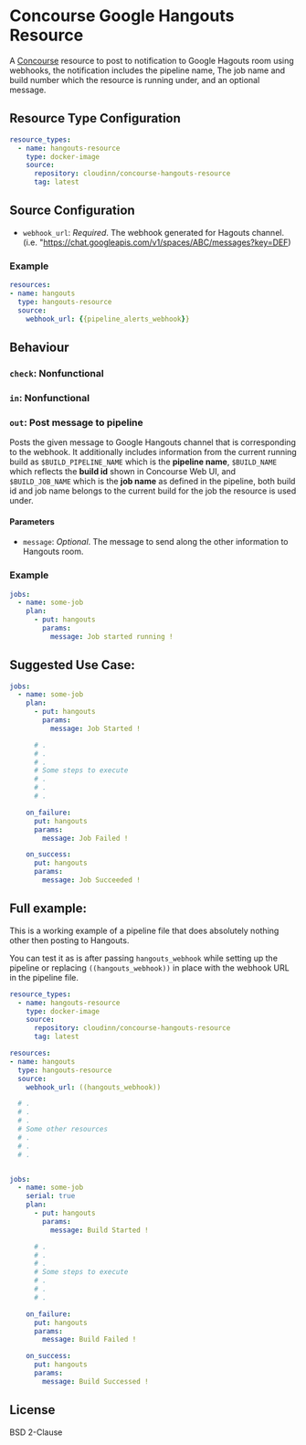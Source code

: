 Concourse Google Hangouts Resource
======================

A [Concourse](http://concourse.ci/) resource to post to notification to Google Hagouts room using webhooks, the notification includes the pipeline name, The job name and build number which the resource is running under, and an optional message.

## Resource Type Configuration

```yaml
resource_types:
  - name: hangouts-resource
    type: docker-image
    source:
      repository: cloudinn/concourse-hangouts-resource
      tag: latest
```

## Source Configuration

* `webhook_url`: _Required_. The webhook generated for Hagouts channel. (i.e. "https://chat.googleapis.com/v1/spaces/ABC/messages?key=DEF)

### Example

```yaml
resources:
- name: hangouts
  type: hangouts-resource
  source:
    webhook_url: {{pipeline_alerts_webhook}}
```

## Behaviour

### `check`: Nonfunctional

### `in`: Nonfunctional

### `out`: Post message to pipeline

Posts the given message to Google Hangouts channel that is corresponding to the webhook. It additionally includes information from the current running build as `$BUILD_PIPELINE_NAME` which is the **pipeline name**, `$BUILD_NAME` which reflects the **build id** shown in Concourse Web UI, and `$BUILD_JOB_NAME` which is the **job name** as defined in the pipeline, both build id and job name belongs to the current build for the job the resource is used under.

#### Parameters

* `message`: _Optional_. The message to send along the other information to Hangouts room.

### Example

```yaml
jobs:
  - name: some-job
    plan:
      - put: hangouts
        params:
          message: Job started running !
```

## Suggested Use Case:

```yaml
jobs:
  - name: some-job
    plan:
      - put: hangouts
        params:
          message: Job Started !

      # .
      # .
      # .
      # Some steps to execute
      # .
      # .
      # .

    on_failure:
      put: hangouts
      params:
        message: Job Failed !

    on_success:
      put: hangouts
      params:
        message: Job Succeeded !
```

## Full example:
This is a working example of a pipeline file that does absolutely nothing other then posting to Hangouts.

You can test it as is after passing `hangouts_webhook` while setting up the pipeline or replacing `((hangouts_webhook))` in place with the webhook URL in the pipeline file.

```yaml
resource_types:
  - name: hangouts-resource
    type: docker-image
    source:
      repository: cloudinn/concourse-hangouts-resource
      tag: latest

resources:
- name: hangouts
  type: hangouts-resource
  source:
    webhook_url: ((hangouts_webhook))

  # .
  # .
  # .
  # Some other resources
  # .
  # .
  # .


jobs:
  - name: some-job
    serial: true
    plan:
      - put: hangouts
        params:
          message: Build Started !

      # .
      # .
      # .
      # Some steps to execute
      # .
      # .
      # .

    on_failure:
      put: hangouts
      params:
        message: Build Failed !

    on_success:
      put: hangouts
      params:
        message: Build Successed !
```

## License

BSD 2-Clause
